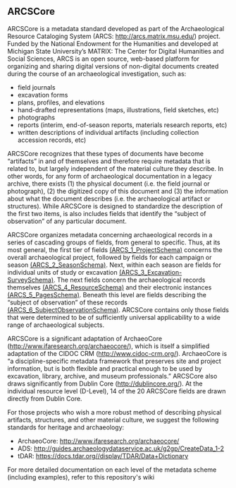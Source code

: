 ## ARCSCore

ARCSCore is a metadata standard developed as part of the Archaeological Resource Cataloging System (ARCS: http://arcs.matrix.msu.edu/) project.  Funded by the National Endowment for the Humanities and developed at Michigan State University’s MATRIX: The Center for Digital Humanities and Social Sciences, ARCS is an open source, web-based platform for organizing and sharing digital versions of non-digital documents created during the course of an archaeological investigation, such as:

* field journals 
* excavation forms
* plans, profiles, and elevations
* hand-drafted representations (maps, illustrations, field sketches, etc)
* photographs
* reports (interim, end-of-season reports, materials research reports, etc)
* written descriptions of individual artifacts (including collection accession records, etc)

ARCSCore recognizes that these types of documents have become “artifacts” in and of themselves and therefore require metadata that is related to, but largely independent of the material culture they describe.  In other words, for any form of archaeological documentation in a legacy archive, there exists (1) the physical document (i.e. the field journal or photograph), (2) the digitized copy of this document and (3) the information about what the document describes  (i.e. the archaeological artifact or structures).  While ARCSCore is designed to standardize the description of the first two items, is also includes fields that identify the “subject of observation” of any particular document. 

ARCSCore organizes metadata concerning archaeological records in a series of cascading groups of fields, from general to specific.  Thus, at its most general, the first tier of fields [(ARCS_1_ProjectSchema)](/ARCS_1_ProjectSchema.csv) concerns the overall archaeological project, followed by fields for each campaign or season [(ARCS_2_SeasonSchema)](/ARCS_2_SeasonSchema.csv). Next, within each season are fields for individual units of study or excavation [(ARCS_3_Excavation-SurveySchema)](/ARCS_3_Excavation-SurveySchema.csv). The next fields concern the archaeological records themselves [(ARCS_4_ResourceSchema)](/ARCS_4_ResourceSchema.csv) and their electronic instances [(ARCS_5_PagesSchema)](/ARCS_5_PagesSchema.csv). Beneath this level are fields describing the “subject of observation” of these records [(ARCS_6_SubjectObservationSchema)](/ARCS_6_SubjectObservationSchema.csv).  ARCSCore contains only those fields that were determined to be of sufficiently universal applicability to a wide range of archaeological subjects.

ARCSCore is a significant adaptation of ArchaeoCore (http://www.ifaresearch.org/archaeocore/), which is itself a simplified adaptation of the CIDOC CRM (http://www.cidoc-crm.org/).  ArchaeoCore is “a discipline-specific metadata framework that preserves site and project information, but is both flexible and practical enough to be used by excavation, library, archive, and museum professionals.”   ARCSCore also draws significantly from Dublin Core (http://dublincore.org/).  At the individual resource level (D-Level), 14 of the 20 ARCSCore fields are drawn directly from Dublin Core.  

For those projects who wish a more robust method of describing physical artifacts, structures, and other material culture, we suggest the following standards for heritage and archaeology:

* ArchaeoCore: http://www.ifaresearch.org/archaeocore/
* ADS: http://guides.archaeologydataservice.ac.uk/g2gp/CreateData_1-2
* tDAR: https://docs.tdar.org//display/TDAR/Data+Dictionary

For more detailed documentation on each level of the metadata scheme (including examples), refer to this repository's wiki
